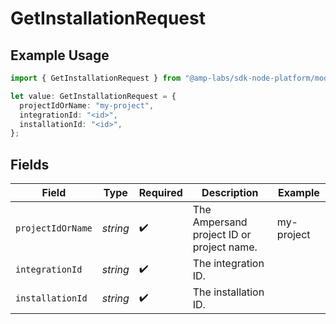 # GetInstallationRequest

## Example Usage

```typescript
import { GetInstallationRequest } from "@amp-labs/sdk-node-platform/models/operations";

let value: GetInstallationRequest = {
  projectIdOrName: "my-project",
  integrationId: "<id>",
  installationId: "<id>",
};
```

## Fields

| Field                                     | Type                                      | Required                                  | Description                               | Example                                   |
| ----------------------------------------- | ----------------------------------------- | ----------------------------------------- | ----------------------------------------- | ----------------------------------------- |
| `projectIdOrName`                         | *string*                                  | :heavy_check_mark:                        | The Ampersand project ID or project name. | my-project                                |
| `integrationId`                           | *string*                                  | :heavy_check_mark:                        | The integration ID.                       |                                           |
| `installationId`                          | *string*                                  | :heavy_check_mark:                        | The installation ID.                      |                                           |